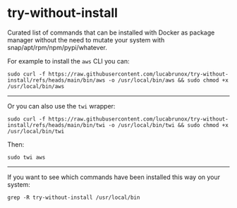 # try-without-install

Curated list of commands that can be installed with Docker as package manager without the need to mutate your system with snap/apt/rpm/npm/pypi/whatever.

For example to install the `aws` CLI you can:

```shell
sudo curl -f https://raw.githubusercontent.com/lucabrunox/try-without-install/refs/heads/main/bin/aws -o /usr/local/bin/aws && sudo chmod +x /usr/local/bin/aws
```

-----

Or you can also use the `twi` wrapper:

```shell
sudo curl -f https://raw.githubusercontent.com/lucabrunox/try-without-install/refs/heads/main/bin/twi -o /usr/local/bin/twi && sudo chmod +x /usr/local/bin/twi
```

Then:

```shell
sudo twi aws
```

-----

If you want to see which commands have been installed this way on your system:

```shell
grep -R try-without-install /usr/local/bin
```
